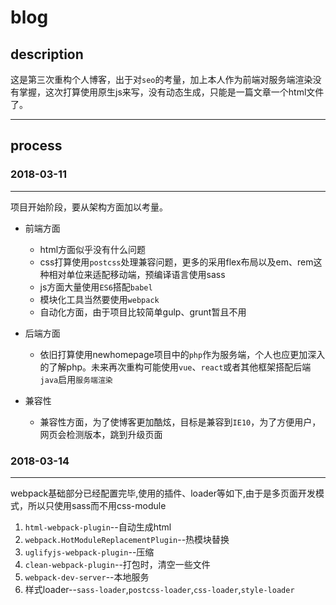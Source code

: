 # blog

## description

这是第三次重构个人博客，出于对`seo`的考量，加上本人作为前端对服务端渲染没有掌握，这次打算使用原生js来写，没有动态生成，只能是一篇文章一个html文件了。

---

## process

### 2018-03-11

---

项目开始阶段，要从架构方面加以考量。

* 前端方面
  * html方面似乎没有什么问题
  * css打算使用`postcss`处理兼容问题，更多的采用flex布局以及em、rem这种相对单位来适配移动端，预编译语言使用sass
  * js方面大量使用`ES6`搭配`babel`
  * 模块化工具当然要使用`webpack`
  * 自动化方面，由于项目比较简单gulp、grunt暂且不用
* 后端方面
  * 依旧打算使用newhomepage项目中的`php`作为服务端，个人也应更加深入的了解php。未来再次重构可能使用`vue`、`react`或者其他框架搭配后端`java`启用`服务端渲染`

* 兼容性
  * 兼容性方面，为了使博客更加酷炫，目标是兼容到`IE10`，为了方便用户，网页会检测版本，跳到升级页面

### 2018-03-14

---

webpack基础部分已经配置完毕,使用的插件、loader等如下,由于是多页面开发模式，所以只使用sass而不用css-module

1. `html-webpack-plugin`--自动生成html
1. `webpack.HotModuleReplacementPlugin`--热模块替换
1. `uglifyjs-webpack-plugin`--压缩
1. `clean-webpack-plugin`--打包时，清空一些文件
1. `webpack-dev-server`--本地服务
1. 样式loader--`sass-loader`,`postcss-loader`,`css-loader`,`style-loader`